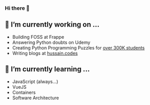 ### Hi there 👋

<!--
**NagariaHussain/NagariaHussain** is a ✨ _special_ ✨ repository because its `README.md` (this file) appears on your GitHub profile.

Here are some ideas to get you started:

- 🔭 I’m currently working on ...
- 🌱 I’m currently learning ...
- 👯 I’m looking to collaborate on ...
- 🤔 I’m looking for help with ...
- 💬 Ask me about ...
- 📫 How to reach me: ...
- 😄 Pronouns: ...
- ⚡ Fun fact: ...
-->

## 🔭 I’m currently working on ...

* Building FOSS at Frappe
* Answering Python doubts on Udemy
* Creating Python Programming Puzzles for [over 300K students](https://www.udemy.com/course/python-the-complete-python-developer-course/)
* Writing blogs at [hussain.codes](https://hussain.codes)

## 🌱 I’m currently learning ...

* JavaScript (always...)
* VueJS
* Containers
* Software Architecture

